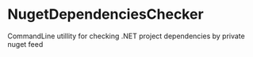# NugetDependenciesChecker
CommandLine utillity for checking .NET project dependencies by private nuget feed
